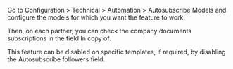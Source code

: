 Go to Configuration \> Technical \> Automation \> Autosubscribe Models
and configure the models for which you want the feature to work.

Then, on each partner, you can check the company documents subscriptions
in the field In copy of.

This feature can be disabled on specific templates, if required, by
disabling the Autosubscribe followers field.
